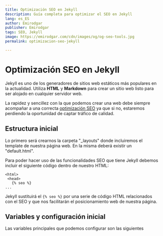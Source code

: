 ```yaml
---
title: Optimización SEO en Jekyll
description: Guía completa para optimizar el SEO en Jekyll
lang: es_ES
author: Emirodgar
publisher: Emirodgar
tags: SEO, Jekyll
image: https://emirodgar.com/cdn/images/og/og-seo-tools.jpg
permalink: optimizacion-seo-jekyll

---
```


# Optimización SEO en Jekyll

Jekyll es uno de los generadores de sitios web estáticos más populares en la actualidad. Utiliza **HTML** y **Markdown** para crear un sitio web listo para ser alojado en cualquier servidor web. 

La rapidez y sencillez con la que podemos crear una web debe siempre acompañar a una correcta [optimización SEO](factores-seo) ya que si no, estaremos perdiendo la oportunidad de captar tráfico de calidad.

## Estructura inicial

Lo primero será crearnos la carpeta "_layouts" donde incluiremos el template de nuestra página web. En la misma deberá existir un "default.html".

Para poder hacer uso de las funcionalidades SEO que tiene Jekyll debemos incluir el siguiente código dentro de nuestro HTML:

```
<html>
 <head>
   {% seo %}
...
```

Jekyll sustituirá el ```{% seo %}``` por una serie de código HTML relacionados con el SEO y que nos facilitarán el posicionamiento web de nuestra página.

## Variables y configuración inicial

Las variables principales que podemos configurar son las siguientes
<!--stackedit_data:
eyJoaXN0b3J5IjpbMTk4NzQ5NTUwNywtODAxMzIyOTk1XX0=
-->